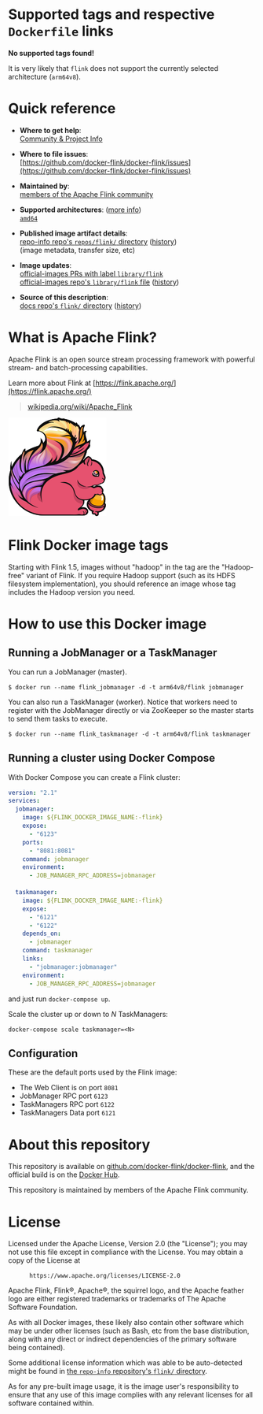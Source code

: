 <!--

********************************************************************************

WARNING:

    DO NOT EDIT "flink/README.md"

    IT IS AUTO-GENERATED

    (from the other files in "flink/" combined with a set of templates)

********************************************************************************

-->

# Supported tags and respective `Dockerfile` links

**No supported tags found!**

It is very likely that `flink` does not support the currently selected architecture (`arm64v8`).

# Quick reference

-	**Where to get help**:  
	[Community & Project Info](https://flink.apache.org/community.html)

-	**Where to file issues**:  
	[https://github.com/docker-flink/docker-flink/issues](https://github.com/docker-flink/docker-flink/issues)

-	**Maintained by**:  
	[members of the Apache Flink community](https://github.com/docker-flink/docker-flink)

-	**Supported architectures**: ([more info](https://github.com/docker-library/official-images#architectures-other-than-amd64))  
	[`amd64`](https://hub.docker.com/r/amd64/flink/)

-	**Published image artifact details**:  
	[repo-info repo's `repos/flink/` directory](https://github.com/docker-library/repo-info/blob/master/repos/flink) ([history](https://github.com/docker-library/repo-info/commits/master/repos/flink))  
	(image metadata, transfer size, etc)

-	**Image updates**:  
	[official-images PRs with label `library/flink`](https://github.com/docker-library/official-images/pulls?q=label%3Alibrary%2Fflink)  
	[official-images repo's `library/flink` file](https://github.com/docker-library/official-images/blob/master/library/flink) ([history](https://github.com/docker-library/official-images/commits/master/library/flink))

-	**Source of this description**:  
	[docs repo's `flink/` directory](https://github.com/docker-library/docs/tree/master/flink) ([history](https://github.com/docker-library/docs/commits/master/flink))

# What is Apache Flink?

Apache Flink is an open source stream processing framework with powerful stream- and batch-processing capabilities.

Learn more about Flink at [https://flink.apache.org/](https://flink.apache.org/)

> [wikipedia.org/wiki/Apache_Flink](https://en.wikipedia.org/wiki/Apache_Flink)

![logo](https://raw.githubusercontent.com/docker-library/docs/71398f44551617e3934a86b4b7a3c770ae093b59/flink/logo.png)

# Flink Docker image tags

Starting with Flink 1.5, images without "hadoop" in the tag are the "Hadoop-free" variant of Flink. If you require Hadoop support (such as its HDFS filesystem implementation), you should reference an image whose tag includes the Hadoop version you need.

# How to use this Docker image

## Running a JobManager or a TaskManager

You can run a JobManager (master).

```console
$ docker run --name flink_jobmanager -d -t arm64v8/flink jobmanager
```

You can also run a TaskManager (worker). Notice that workers need to register with the JobManager directly or via ZooKeeper so the master starts to send them tasks to execute.

```console
$ docker run --name flink_taskmanager -d -t arm64v8/flink taskmanager
```

## Running a cluster using Docker Compose

With Docker Compose you can create a Flink cluster:

```yml
version: "2.1"
services:
  jobmanager:
    image: ${FLINK_DOCKER_IMAGE_NAME:-flink}
    expose:
      - "6123"
    ports:
      - "8081:8081"
    command: jobmanager
    environment:
      - JOB_MANAGER_RPC_ADDRESS=jobmanager

  taskmanager:
    image: ${FLINK_DOCKER_IMAGE_NAME:-flink}
    expose:
      - "6121"
      - "6122"
    depends_on:
      - jobmanager
    command: taskmanager
    links:
      - "jobmanager:jobmanager"
    environment:
      - JOB_MANAGER_RPC_ADDRESS=jobmanager
```

and just run `docker-compose up`.

Scale the cluster up or down to *N* TaskManagers:

```console
docker-compose scale taskmanager=<N>
```

## Configuration

These are the default ports used by the Flink image:

-	The Web Client is on port `8081`
-	JobManager RPC port `6123`
-	TaskManagers RPC port `6122`
-	TaskManagers Data port `6121`

# About this repository

This repository is available on [github.com/docker-flink/docker-flink](https://github.com/docker-flink/docker-flink), and the official build is on the [Docker Hub](https://hub.docker.com/_/flink/).

This repository is maintained by members of the Apache Flink community.

# License

Licensed under the Apache License, Version 2.0 (the "License"); you may not use this file except in compliance with the License. You may obtain a copy of the License at

	      https://www.apache.org/licenses/LICENSE-2.0

Apache Flink, Flink®, Apache®, the squirrel logo, and the Apache feather logo are either registered trademarks or trademarks of The Apache Software Foundation.

As with all Docker images, these likely also contain other software which may be under other licenses (such as Bash, etc from the base distribution, along with any direct or indirect dependencies of the primary software being contained).

Some additional license information which was able to be auto-detected might be found in [the `repo-info` repository's `flink/` directory](https://github.com/docker-library/repo-info/tree/master/repos/flink).

As for any pre-built image usage, it is the image user's responsibility to ensure that any use of this image complies with any relevant licenses for all software contained within.
